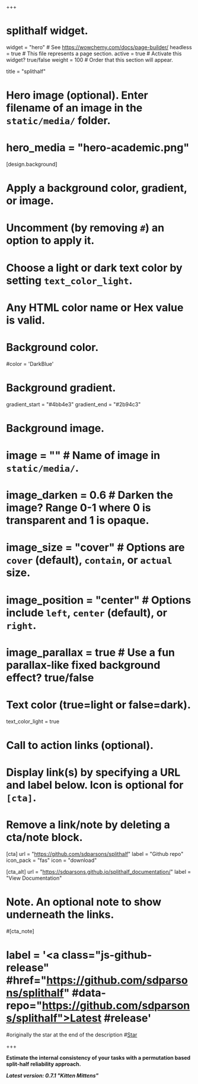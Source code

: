 +++
# splithalf widget.
widget = "hero"  # See https://wowchemy.com/docs/page-builder/
headless = true  # This file represents a page section.
active = true  # Activate this widget? true/false
weight = 100  # Order that this section will appear.

title = "splithalf"

# Hero image (optional). Enter filename of an image in the `static/media/` folder.
# hero_media = "hero-academic.png"

[design.background]
  # Apply a background color, gradient, or image.
  #   Uncomment (by removing `#`) an option to apply it.
  #   Choose a light or dark text color by setting `text_color_light`.
  #   Any HTML color name or Hex value is valid.
  
  # Background color.
 #color = 'DarkBlue'
  
  # Background gradient.
  gradient_start = "#4bb4e3"
  gradient_end = "#2b94c3"
  
  # Background image.
  # image = ""  # Name of image in `static/media/`.
  # image_darken = 0.6  # Darken the image? Range 0-1 where 0 is transparent and 1 is opaque.
  # image_size = "cover"  #  Options are `cover` (default), `contain`, or `actual` size.
  # image_position = "center"  # Options include `left`, `center` (default), or `right`.
  # image_parallax = true  # Use a fun parallax-like fixed background effect? true/false
  
  # Text color (true=light or false=dark).
  text_color_light = true

# Call to action links (optional).
#   Display link(s) by specifying a URL and label below. Icon is optional for `[cta]`.
#   Remove a link/note by deleting a cta/note block.
[cta]
  url = "https://github.com/sdparsons/splithalf"
  label = "Github repo"
  icon_pack = "fas"
  icon = "download"
  
[cta_alt]
  url = "https://sdparsons.github.io/splithalf_documentation/"
  label = "View Documentation"

# Note. An optional note to show underneath the links.
#[cta_note]
#  label = '<a class="js-github-release" #href="https://github.com/sdparsons/splithalf" #data-repo="https://github.com/sdparsons/splithalf">Latest #release<!-- V --></a>'

#originally the star at the end of the description
#<span style="text-shadow: none;"><a class="github-button" href="https://github.com/sdparsons/splithalf" data-icon="octicon-star" data-size="large" data-show-count="true" aria-label="Star this on GitHub">Star</a><script async defer src="https://buttons.github.io/buttons.js"></script></span>

+++

**Estimate the internal consistency of your tasks with a permutation based split-half reliability approach.**

***Latest version: 0.7.1 "Kitten Mittens"***


